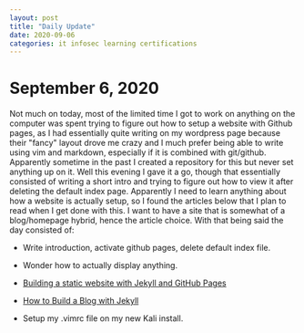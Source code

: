 ```yaml
---
layout: post
title: "Daily Update"
date: 2020-09-06
categories: it infosec learning certifications
---
```


# September 6, 2020

Not much on today, most of the limited time I got to work on anything on
the computer was spent trying to figure out how to setup a website with
Github pages, as I had essentially quite writing on my wordpress page
because their "fancy" layout drove me crazy and I much prefer being able
to write using vim and markdown, especially if it is combined with
git/github. Apparently sometime in the past I created a repository for
this but never set anything up on it. Well this evening I gave it a go,
though that essentially consisted of writing a short intro and trying to
figure out how to view it after deleting the default index page.
Apparently I need to learn anything about how a website is actually setup,
so I found the articles below that I plan to read when I get done with
this. I want to have a site that is somewhat of a blog/homepage hybrid,
hence the article choice. With that being said the day consisted of:

- Write introduction, activate github pages, delete default index file. 

- Wonder how to actually display anything.

- [Building a static website with Jekyll and GitHub
  Pages](https://programminghistorian.org/en/lessons/building-static-sites-with-jekyll-github-pages#what-are-static-sites-jekyll-etc--why-might-i-care-)

- [How to Build a Blog with
  Jekyll](https://www.creativebloq.com/how-to/jekyll-blog)

- Setup my .vimrc file on my new Kali install. 
